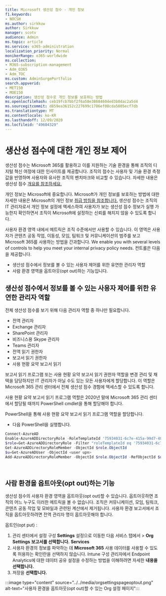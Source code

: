 ```yaml
---
title: Microsoft 생산성 점수 - 개인 정보
f1.keywords:
- NOCSH
ms.author: sirkkuw
author: Sirkkuw
manager: scotv
audience: Admin
ms.topic: article
ms.service: o365-administration
localization_priority: Normal
monikerRange: o365-worldwide
ms.collection:
- M365-subscription-management
- Adm_O365
- Adm_TOC
ms.custom: AdminSurgePortfolio
search.appverid:
- MET150
- MOE150
description: 생산성 점수로 개인 정보를 보호하는 방법
ms.openlocfilehash: ceb19fcb7bbf2f6a58e38684604ed3b0dac2a5d4
ms.sourcegitcommit: d859ea36152c227699c1786ef08cda5805ecf7db
ms.translationtype: MT
ms.contentlocale: ko-KR
ms.lasthandoff: 12/09/2020
ms.locfileid: "49604329"
---
```

# <a name="privacy-controls-for-productivity-score"></a>생산성 점수에 대한 개인 정보 제어

생산성 점수는 Microsoft 365를 활용하고 이를 지원하는 기술 환경을 통해 조직의 디지털 혁신 여정에 대한 인사이트를 제공합니다.  조직의 점수는 사용자 및 기술 환경 측정값을 반영하며 사용자와 유사한 조직의 벤치마크와 비교할 수 있습니다. 자세한 내용은 생산성 점수 [개요를 참조하세요.](productivity-score.md)

개인 정보는 Microsoft에 중요합니다. Microsoft가 개인 정보를 보호하는 방법에 대한 자세한 내용은 Microsoft의 개인 정보 [취급 방침을 참조합니다.](https://privacy.microsoft.com/privacystatement) 생산성 점수는 조직의 IT 관리자로서 개인 정보 설정에 액세스하여 사용자가 보는 생산성 점수 정보가 실행 가능한지 확인하면서 조직이 Microsoft에 설정하는 신뢰를 해치지 않을 수 있도록 합니다.

사용자 환경 영역 내에서 메트릭은 조직 수준에서만 사용할 수 있습니다. 이 영역은 사용자가 콘텐츠 공동 작업, 이동성, 모임, 팀워크 및 커뮤니케이션의 범주를 보고 Microsoft 365를 사용하는 방법을 간과합니다. We enable you with several levels of controls to help you meet your internal privacy policy needs.
컨트롤은 다음을 제공합니다.

- 생산성 점수에서 정보를 볼 수 있는 사용자 제어를 위한 유연한 관리자 역할
- 사람 환경 영역을 옵트아웃(opt out)하는 기능입니다.

## <a name="flexible-admin-roles-to-control-who-can-see-the-information-in-productivity-score"></a>생산성 점수에서 정보를 볼 수 있는 사용자 제어를 위한 유연한 관리자 역할

전체 생산성 점수를 보기 위해 다음 관리자 역할 중 하나만 필요합니다.

- 전역 관리자
- Exchange 관리자
- SharePoint 관리자
- 비즈니스용 Skype 관리자
- Teams 관리자
- 전역 읽기 권한자
- 보고서 읽기 권한자
- 사용 현황 요약 보고서 읽기

보고서 읽기 프로그램 또는 사용 현황 요약 보고서 읽기 권한자 역할을 변경 관리 및 채택을 담당하지만 IT 관리자가 아닐 수도 있는 모든 사용자에게 할당합니다. 이 역할은 Microsoft 365 관리 센터에서 전체 생산성 점수 경험에 액세스할 수 있도록 합니다.

사용 현황 요약 보고서 읽기 프로그램 역할은 2020년 말에 Microsoft 365 관리 센터에서 할당될 때까지 PowerShell cmdlet을 통해 할당해야 합니다.

PowerShell을 통해 사용 현황 요약 보고서 읽기 프로그램 역할을 할당합니다.

- 다음 PowerShell을 실행합니다.

```powershell
Connect-AzureAD
Enable-AzureADDirectoryRole -RoleTemplateId '75934031-6c7e-415a-99d7-48dbd49e875e'
$role=Get-AzureADDirectoryRole -Filter "roleTemplateId eq '75934031-6c7e-415a-99d7-48dbd49e875e'"
Get-AzureADDirectoryRoleMember -ObjectId $role.ObjectId
$u=Get-AzureADUser -ObjectId <user upn>
Add-AzureADDirectoryRoleMember -ObjectId $role.ObjectId -RefObjectId $u.ObjectId
```

</br>


## <a name="capability-to-opt-out-of-people-experiences"></a>사람 환경을 옵트아웃(opt out)하는 기능

생산성 점수의 사용자 환경 영역을 옵트아웃(opt out)할 수 있습니다. 옵트아웃하면 조직의 어느 누구도 이러한 메트릭을 볼 수 없습니다. 조직은 커뮤니케이션, 모임, 팀워크, 콘텐츠 공동 작업 및 모바일과 관련된 계산에서 제거됩니다. 사용자 환경 보고서에서 조직을 옵트아웃하려면 전역 관리자 명이 옵트아웃해야 합니다.

옵트인(opt put) :

1. 관리 센터에서 설정 구성 **Settings** 설정으로 이동한 다음 서비스 탭에서   >   **Org Settings** **보고서를 선택합니다.** **Services**
2. 사용자 환경의 정보를 파악하는 데  **Microsoft 365** 사용 데이터를 사용할 수 있도록 허용하는 확인란을 선택하지 않습니다. Intune 구성 관리자에서 Endpoint Analytics에 대한 데이터 공유 설정을 수정하는 방법을 이해하려면 자세한 **내용을 선택합니다.**
3. 저장을 **선택합니다.**

:::image type="content" source="../../media/orgsettingspageoptout.png" alt-text="사용자 환경을 옵트아웃(opt out)할 수 있는 Org 설정 페이지":::